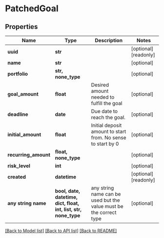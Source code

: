 # PatchedGoal


## Properties
Name | Type | Description | Notes
------------ | ------------- | ------------- | -------------
**uuid** | **str** |  | [optional] [readonly] 
**name** | **str** |  | [optional] 
**portfolio** | **str, none_type** |  | [optional] 
**goal_amount** | **float** | Desired amount needed to fulfill the goal | [optional] 
**deadline** | **date** | Due date to reach the goal. | [optional] 
**initial_amount** | **float** | Initial deposit amount to start from. No sense to start by 0 | [optional] 
**recurring_amount** | **float, none_type** |  | [optional] 
**risk_level** | **int** |  | [optional] 
**created** | **datetime** |  | [optional] [readonly] 
**any string name** | **bool, date, datetime, dict, float, int, list, str, none_type** | any string name can be used but the value must be the correct type | [optional]

[[Back to Model list]](../README.md#documentation-for-models) [[Back to API list]](../README.md#documentation-for-api-endpoints) [[Back to README]](../README.md)


